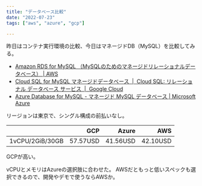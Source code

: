 ```yaml
---
title: "データベース比較"
date: "2022-07-23"
tags: ["aws", "azure", "gcp"]

---
```


昨日はコンテナ実行環境の比較、今日はマネージドDB（MySQL）を比較してみる。

- [Amazon RDS for MySQL （MySQLのためのマネージドリレーショナルデータベース） | AWS](https://aws.amazon.com/jp/rds/mysql/?nc=sn&loc=0)
- [Cloud SQL for MySQL マネージドデータベース  |  Cloud SQL: リレーショナル データベース サービス  |  Google Cloud](https://cloud.google.com/sql/mysql?hl=ja)
- [Azure Database for MySQL - マネージド MySQL データベース | Microsoft Azure](https://azure.microsoft.com/ja-jp/services/mysql/)

リージョンは東京で、シングル構成の前払いなし。

|  | GCP | Azure | AWS |
|---|--:|--:|--:|
|1vCPU/2GiB/30GB|57.57USD|41.56USD|42.10USD|

GCPが高い。

vCPUとメモリはAzureの選択肢に合わせた。
AWSだともっと低いスペックも選択できるので、開発やデモで使うならAWSか。

